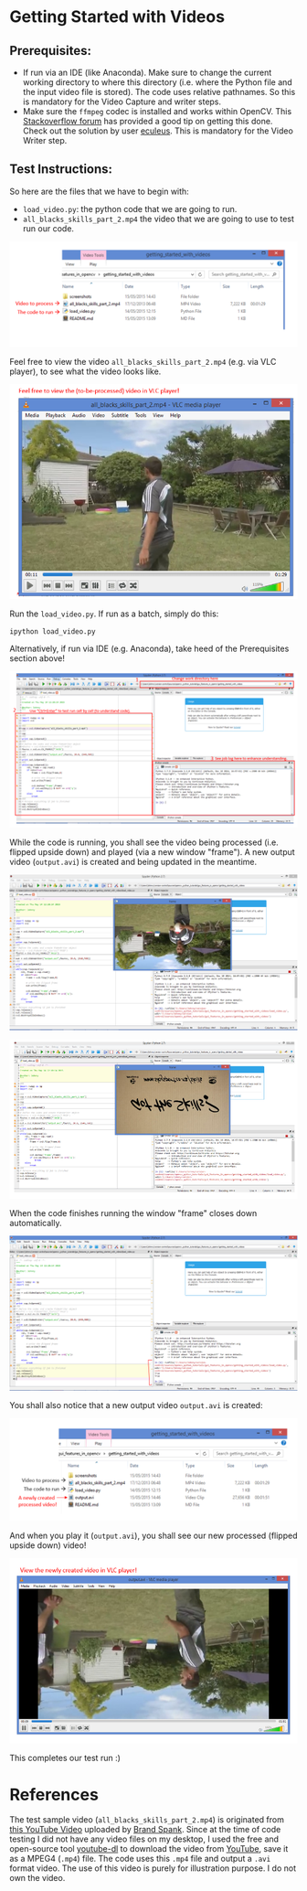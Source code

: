 # Getting Started with Videos

## Prerequisites:

- If run via an IDE (like Anaconda). Make sure to change the current working directory to where this directory (i.e. where the Python file and the input video file is stored). The code uses relative pathnames. So this is mandatory for the Video Capture and writer steps.
- Make sure the `ffmpeg` codec is installed and works within OpenCV. This [Stackoverflow forum](http://stackoverflow.com/questions/23119413/how-to-install-python-opencv-through-conda) has provided a good tip on getting this done. Check out the solution by user [eculeus](http://stackoverflow.com/users/2012659/eculeus). This is mandatory for the Video Writer step.

## Test Instructions:

So here are the files that we have to begin with:

- `load_video.py`: the python code that we are going to run.
- `all_blacks_skills_part_2.mp4` the video that we are going to use to test run our code.

![screenshot_dir_before.png](./screenshots/screenshot_dir_before.png)

Feel free to view the video `all_blacks_skills_part_2.mp4` (e.g. via VLC player), to see what the video looks like.

![screenshot_video_before.png](./screenshots/screenshot_video_before.png)

Run the `load_video.py`. If run as a batch, simply do this:

```
ipython load_video.py
```

Alternatively, if run via IDE (e.g. Anaconda), take heed of the Prerequisites section above!

![screenshot_test_run_code.png](./screenshots/screenshot_test_run_code.png)

While the code is running, you shall see the video being processed (i.e. flipped upside down) and played (via a new window "frame"). A new output video (`output.avi`) is created and being updated in the meantime.

![screenshot_run_entire_code_0.png](./screenshots/screenshot_run_entire_code_0.png)

![screenshot_run_entire_code_1.png](./screenshots/screenshot_run_entire_code_1.png)

When the code finishes running the window "frame" closes down automatically.

![screenshot_run_entire_code_2.png](./screenshots/screenshot_run_entire_code_2.png)

You shall also notice that a new output video `output.avi` is created:

![screenshot_dir_after.png](./screenshots/screenshot_dir_after.png)

And when you play it (`output.avi`), you shall see our new processed (flipped upside down) video!

![screenshot_video_after.png](./screenshots/screenshot_video_after.png)

This completes our test run :)

# References

The test sample video (`all_blacks_skills_part_2.mp4`) is originated from [this YouTube Video](https://www.youtube.com/watch?v=3WUUovQwwrM) uploaded by [Brand Spank](https://www.youtube.com/channel/UC-yJ5ogPw3wmWJhyAKEfx2Q). Since at the time of code testing I did not have any video files on my desktop, I used the free and open-source tool [youtube-dl](https://rg3.github.io/youtube-dl/) to download the video from [YouTube](https://www.youtube.com), save it as a MPEG4 (`.mp4`) file. The code uses this `.mp4` file and output a `.avi` format video. The use of this video is purely for illustration purpose. I do not own the video.